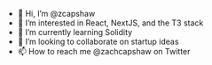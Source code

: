 - 👋 Hi, I’m @zcapshaw
- 👀 I’m interested in React, NextJS, and the T3 stack 
- 🌱 I’m currently learning Solidity
- 💞️ I’m looking to collaborate on startup ideas
- 📫 How to reach me @zachcapshaw on Twitter

<!---
zcapshaw/zcapshaw is a ✨ special ✨ repository because its `README.md` (this file) appears on your GitHub profile.
You can click the Preview link to take a look at your changes.
--->
